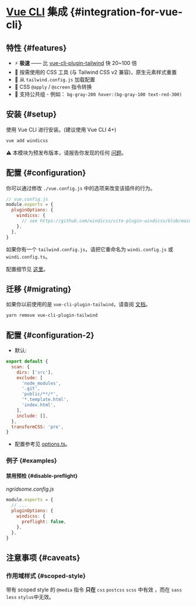 <Logo name="vue" class="logo-float-xl"/>

# [Vue CLI](https://cli.vuejs.org) 集成 {#integration-for-vue-cli}

<PackageInfo name="vue-cli-plugin-windicss" author="harlan-zw" />

## 特性 {#features}

- ⚡️ **极速** —— 比 [vue-cli-plugin-tailwind](https://github.com/forsartis/vue-cli-plugin-tailwind) 快 20~100 倍
- 🧩 按需使用的 CSS 工具 (与 Tailwind CSS v2 兼容)，原生元素样式重置
- 🍃 从 `tailwind.config.js` 加载配置
- 📄 CSS `@apply` / `@screen` 指令转换
- 🎳 支持公共组 - 例如： `bg-gray-200 hover:(bg-gray-100 text-red-300)`

## 安装 {#setup}

使用 Vue CLI 进行安装。(建议使用 Vue CLI 4+)

```bash
vue add windicss
```

:warning: 本模块为预发布版本，请报告你发现的任何 [问题](https://github.com/windicss/vue-cli-plugin-windicss/issues)。

## 配置 {#configuration}

你可以通过修改 `./vue.config.js` 中的选项来改变该插件的行为。

```js
// vue.config.js
module.exports = {
  pluginOptions: {
    windicss: {
      // see https://github.com/windicss/vite-plugin-windicss/blob/main/packages/plugin-utils/src/options.ts
    },
  },
}
```

如果你有一个 `tailwind.config.js`，请把它重命名为 `windi.config.js` 或 `windi.config.ts`。

配置细节见 [这里](https://windicss.netlify.app/guide/configuration.html)。


## 迁移 {#migrating}

如果你以前使用的是 `vue-cli-plugin-tailwind`，请查阅 [文档](https://windicss.netlify.app/guide/migration.html)。

```bash
yarn remove vue-cli-plugin-tailwind
```

## 配置 {#configuration-2}

- 默认:

```js
export default {
  scan: {
    dirs: ['src'],
    exclude: [
      'node_modules',
      '.git',
      'public/**/*',
      '*.template.html',
      'index.html',
    ],
    include: [],
  },
  transformCSS: 'pre',
}
```  

- 配置参考见 [options.ts](https://github.com/windicss/vite-plugin-windicss/blob/main/packages/plugin-utils/src/options.ts)。

### 例子 {#examples}

#### 禁用预检 {#disable-preflight}

_ngridsome.config.js_

```js
module.exports = {
  // ...
  pluginOptions: {
    windicss: {
      preflight: false,
    },
  },
}
```

## 注意事项 {#caveats}

### 作用域样式 {#scoped-style}

带有 scoped style 的 `@media` 指令 **只在** `css` `postcss` `scss` 中有效 ，而在 `sass` `less` `stylus`中无效。
